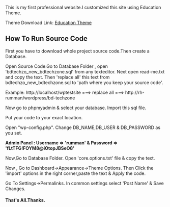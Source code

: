 This is my first professional website.I customized this site using Education Theme.

Theme Download Link: [Education Theme](https://www.dropbox.com/s/tcxygugjxiod5b7/education.zip?dl=0)

## How To Run Source Code

First you have to download whole project source code.Then create a Database. 

Open Source Code.Go to Database Folder , open 'bdtechzo_new_bdtechzone.sql' from any texteditor. Next open read-me.txt and copy the text. Then 'replace all' this  text from bdtechzo_new_bdtechzone.sql to 'path where you keep your source code'. 

Example:  http://localhost/wptestsite ===> replace all ===> http://rh-rumman/wordpress/bd-techzone

Now go to phpmyadmin & select your database. Import this sql file.

Put your code to your exact location.

Open "wp-config.php". Change DB_NAME,DB_USER & DB_PASSWORD as you set.

**Admin Panel : Username => 'rumman' & Password => 'fLtTFG!FOYM8@iOtopJBSeO8'**

Now,Go to Database Folder. Open 'core.options.txt' file & copy the text. 

Now , Go to Dashboard->Appearance->Theme Options. Then Click the 'import' options in the right corner,paste the text & Apply the code.

Go To Settings->Permalinks. In common settings select 'Post Name' & Save Changes.     
#### That's All.Thanks.
